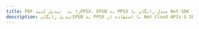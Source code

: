 ---title: PDF را به  تبدیل کنیدPPSX، EPUB به PPSX مبدل رایگان یا Net SDKdescription: تبدیل رایگانEPUB به PPSX با استفاده از Net Cloud APIs & SDK همچنین اسناد PDF را در Cloud ایجاد، ویرایش و رندر کنید.---
